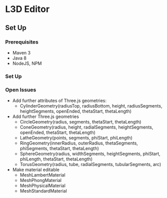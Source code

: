 # L3D Editor

## Set Up

### Prerequisites
* Maven 3
* Java 8
* NodeJS, NPM

### Set Up

### Open Issues
* Add further attributes of Three.js geometries:
    * CylinderGeometry(radiusTop, radiusBottom, height, radiusSegments, heightSegments, openEnded, thetaStart, thetaLength)
* Add further Three.js geometries
    * CircleGeometry(radius, segments, thetaStart, thetaLength)
    * ConeGeometry(radius, height, radialSegments, heightSegments, openEnded, thetaStart, thetaLength)
    * LatheGeometry(points, segments, phiStart, phiLength)
    * RingGeometry(innerRadius, outerRadius, thetaSegments, phiSegments, thetaStart, thetaLength)
    * SphereGeometry(radius, widthSegments, heightSegments, phiStart, phiLength, thetaStart, thetaLength)
    * TorusGeometry(radius, tube, radialSegments, tubularSegments, arc)
* Make material editable
    * MeshLambertMaterial
    * MeshPhongMaterial
    * MeshPhysicalMaterial
    * MeshStandardMaterial